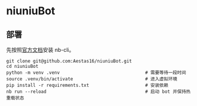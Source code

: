 # niuniuBot

## 部署
先按照[官方文档](https://nonebot.dev/docs/quick-start#%E5%AE%89%E8%A3%85%E8%84%9A%E6%89%8B%E6%9E%B6)安装 nb-cli。

```
git clone git@github.com:Aestas16/niuniuBot.git
cd niuniuBot
python -m venv .venv                                # 需要等待一段时间
source .venv/bin/activate                           # 进入虚拟环境
pip install -r requirements.txt                     # 安装依赖
nb run --reload                                     # 启动 bot 并保持热重载状态
```
